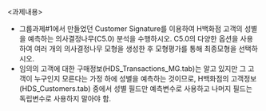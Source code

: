 <과제내용>
- 그룹과제#1에서 만들었던 Customer Signature를 이용하여 H백화점 고객의 성별을 예측하는 의사결정나무(C5.0) 분석을 수행하시오. C5.0의 다양한 옵션을 사용하여 여러 개의 의사결정나무 모형을 생성한 후 모형평가를 통해 최종모형을 선택하시오.
- 임의의 고객에 대한 구매정보(HDS_Transactions_MG.tab)는 알고 있지만 그 고객이 누구인지 모른다는 가정 하에 성별을 예측하는 것이므로, H백화점의 고객정보(HDS_Customers.tab) 중에서 성별 필드만 예측변수로 사용하고 나머지 필드는 독립변수로 사용하지 말아야 함.